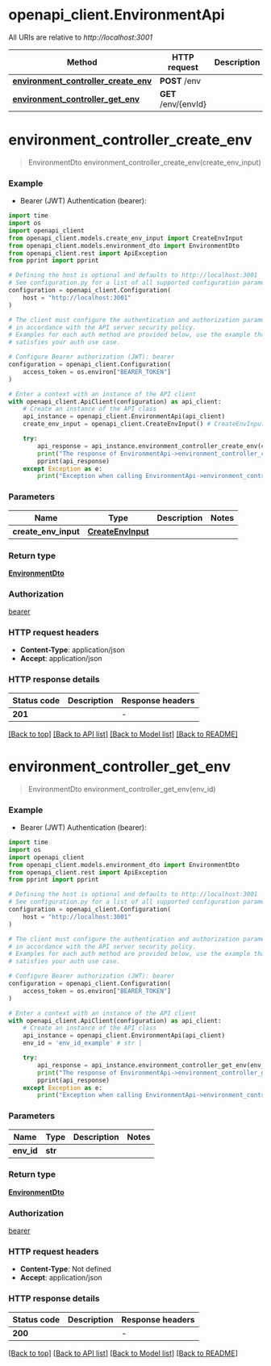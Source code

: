 # openapi_client.EnvironmentApi

All URIs are relative to *http://localhost:3001*

Method | HTTP request | Description
------------- | ------------- | -------------
[**environment_controller_create_env**](EnvironmentApi.md#environment_controller_create_env) | **POST** /env | 
[**environment_controller_get_env**](EnvironmentApi.md#environment_controller_get_env) | **GET** /env/{envId} | 


# **environment_controller_create_env**
> EnvironmentDto environment_controller_create_env(create_env_input)



### Example

* Bearer (JWT) Authentication (bearer):

```python
import time
import os
import openapi_client
from openapi_client.models.create_env_input import CreateEnvInput
from openapi_client.models.environment_dto import EnvironmentDto
from openapi_client.rest import ApiException
from pprint import pprint

# Defining the host is optional and defaults to http://localhost:3001
# See configuration.py for a list of all supported configuration parameters.
configuration = openapi_client.Configuration(
    host = "http://localhost:3001"
)

# The client must configure the authentication and authorization parameters
# in accordance with the API server security policy.
# Examples for each auth method are provided below, use the example that
# satisfies your auth use case.

# Configure Bearer authorization (JWT): bearer
configuration = openapi_client.Configuration(
    access_token = os.environ["BEARER_TOKEN"]
)

# Enter a context with an instance of the API client
with openapi_client.ApiClient(configuration) as api_client:
    # Create an instance of the API class
    api_instance = openapi_client.EnvironmentApi(api_client)
    create_env_input = openapi_client.CreateEnvInput() # CreateEnvInput | 

    try:
        api_response = api_instance.environment_controller_create_env(create_env_input)
        print("The response of EnvironmentApi->environment_controller_create_env:\n")
        pprint(api_response)
    except Exception as e:
        print("Exception when calling EnvironmentApi->environment_controller_create_env: %s\n" % e)
```



### Parameters


Name | Type | Description  | Notes
------------- | ------------- | ------------- | -------------
 **create_env_input** | [**CreateEnvInput**](CreateEnvInput.md)|  | 

### Return type

[**EnvironmentDto**](EnvironmentDto.md)

### Authorization

[bearer](../README.md#bearer)

### HTTP request headers

 - **Content-Type**: application/json
 - **Accept**: application/json

### HTTP response details

| Status code | Description | Response headers |
|-------------|-------------|------------------|
**201** |  |  -  |

[[Back to top]](#) [[Back to API list]](../README.md#documentation-for-api-endpoints) [[Back to Model list]](../README.md#documentation-for-models) [[Back to README]](../README.md)

# **environment_controller_get_env**
> EnvironmentDto environment_controller_get_env(env_id)



### Example

* Bearer (JWT) Authentication (bearer):

```python
import time
import os
import openapi_client
from openapi_client.models.environment_dto import EnvironmentDto
from openapi_client.rest import ApiException
from pprint import pprint

# Defining the host is optional and defaults to http://localhost:3001
# See configuration.py for a list of all supported configuration parameters.
configuration = openapi_client.Configuration(
    host = "http://localhost:3001"
)

# The client must configure the authentication and authorization parameters
# in accordance with the API server security policy.
# Examples for each auth method are provided below, use the example that
# satisfies your auth use case.

# Configure Bearer authorization (JWT): bearer
configuration = openapi_client.Configuration(
    access_token = os.environ["BEARER_TOKEN"]
)

# Enter a context with an instance of the API client
with openapi_client.ApiClient(configuration) as api_client:
    # Create an instance of the API class
    api_instance = openapi_client.EnvironmentApi(api_client)
    env_id = 'env_id_example' # str | 

    try:
        api_response = api_instance.environment_controller_get_env(env_id)
        print("The response of EnvironmentApi->environment_controller_get_env:\n")
        pprint(api_response)
    except Exception as e:
        print("Exception when calling EnvironmentApi->environment_controller_get_env: %s\n" % e)
```



### Parameters


Name | Type | Description  | Notes
------------- | ------------- | ------------- | -------------
 **env_id** | **str**|  | 

### Return type

[**EnvironmentDto**](EnvironmentDto.md)

### Authorization

[bearer](../README.md#bearer)

### HTTP request headers

 - **Content-Type**: Not defined
 - **Accept**: application/json

### HTTP response details

| Status code | Description | Response headers |
|-------------|-------------|------------------|
**200** |  |  -  |

[[Back to top]](#) [[Back to API list]](../README.md#documentation-for-api-endpoints) [[Back to Model list]](../README.md#documentation-for-models) [[Back to README]](../README.md)

